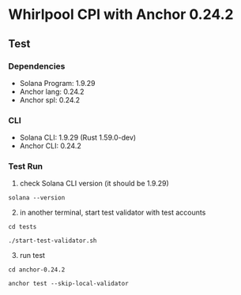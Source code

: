 # Whirlpool CPI with Anchor 0.24.2
## Test
### Dependencies
- Solana Program: 1.9.29
- Anchor lang: 0.24.2
- Anchor spl: 0.24.2

### CLI
- Solana CLI: 1.9.29 (Rust 1.59.0-dev)
- Anchor CLI: 0.24.2

### Test Run
1. check Solana CLI version (it should be 1.9.29)
```
solana --version
```
2. in another terminal, start test validator with test accounts 
```
cd tests
```
```
./start-test-validator.sh
```
3. run test
```
cd anchor-0.24.2
```
```
anchor test --skip-local-validator
```